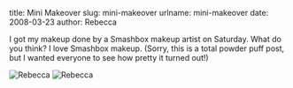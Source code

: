 title: Mini Makeover
slug: mini-makeover
urlname: mini-makeover
date: 2008-03-23
author: Rebecca

I got my makeup done by a Smashbox makeup artist on Saturday. What do you think?
I love Smashbox makeup. (Sorry, this is a total powder puff post, but I wanted
everyone to see how pretty it turned out!)

<img src="{static}/images/2008-03-22-makeup-01.jpg" alt="Rebecca" class="img-fluid">

<img src="{static}/images/2008-03-22-makeup-02.jpg" alt="Rebecca" class="img-fluid">
